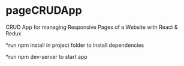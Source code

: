 # pageCRUDApp
CRUD App for managing Responsive Pages of a Website with React & Redux 

*run npm install in project folder to install dependencies

*run npm dev-server to start app  
